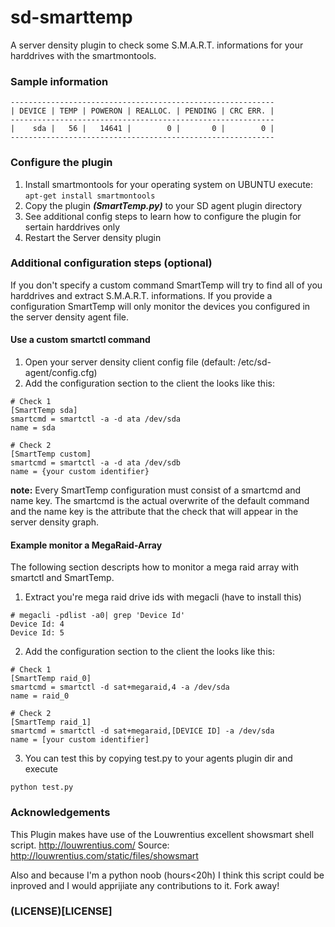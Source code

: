 sd-smarttemp
============

A server density plugin to check some S.M.A.R.T. informations for your harddrives with the smartmontools.

### Sample information
```
-----------------------------------------------------------
| DEVICE | TEMP | POWERON | REALLOC. | PENDING | CRC ERR. |
-----------------------------------------------------------
|    sda |   56 |   14641 |        0 |       0 |        0 |
-----------------------------------------------------------
```

### Configure the plugin

1. Install smartmontools for your operating system on UBUNTU execute: `` apt-get install smartmontools ``
2. Copy the plugin ***(SmartTemp.py)*** to your SD agent plugin directory
3. See additional config steps to learn how to configure the plugin for sertain harddrives only
4. Restart the Server density plugin

### Additional configuration steps (optional)
If you don't specify a custom command SmartTemp will try to find all of you harddrives and extract S.M.A.R.T. informations. If you provide a configuration SmartTemp will only monitor the devices you configured in the server density agent file.

#### Use a custom smartctl command
1. Open your server density client config file (default: /etc/sd-agent/config.cfg)
2. Add the configuration section to the client the looks like this:
```
# Check 1
[SmartTemp sda]
smartcmd = smartctl -a -d ata /dev/sda
name = sda

# Check 2
[SmartTemp custom]
smartcmd = smartctl -a -d ata /dev/sdb
name = {your custom identifier}
```
**note:** Every SmartTemp configuration must consist of a smartcmd and name key. The smartcmd is the actual overwrite of the default command and the name key is the attribute that the check that will appear in the server density graph.

#### Example monitor a MegaRaid-Array

The following section descripts how to monitor a mega raid array with smartctl and SmartTemp. 

1. Extract you're mega raid drive ids with megacli (have to install this)
```
# megacli -pdlist -a0| grep 'Device Id'
Device Id: 4
Device Id: 5
```

2. Add the configuration section to the client the looks like this:
```
# Check 1
[SmartTemp raid_0]
smartcmd = smartctl -d sat+megaraid,4 -a /dev/sda
name = raid_0

# Check 2
[SmartTemp raid_1]
smartcmd = smartctl -d sat+megaraid,[DEVICE ID] -a /dev/sda
name = [your custom identifier]
```

3. You can test this by copying test.py to your agents plugin dir and execute
```
python test.py
```

### Acknowledgements
This Plugin makes have use of the Louwrentius excellent showsmart shell script. http://louwrentius.com/
Source: http://louwrentius.com/static/files/showsmart

Also and because I'm a python noob (hours<20h) I think this script could be inproved and I would apprijiate any contributions to it. Fork away!

### (LICENSE)[LICENSE]